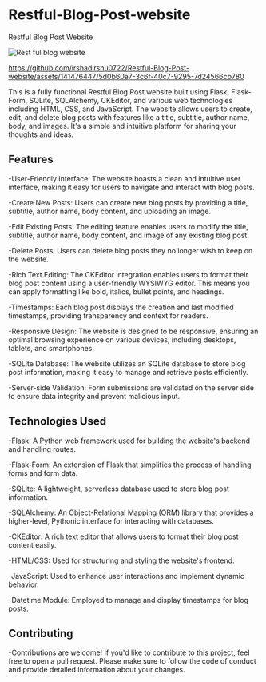 # Restful-Blog-Post-website


Restful Blog Post Website



![Rest ful blog website](https://github.com/irshadirshu0722/Restful-Blog-Post-website/assets/141476447/e42880fe-48b8-4dc8-b4fa-68764629848e)



https://github.com/irshadirshu0722/Restful-Blog-Post-website/assets/141476447/5d0b60a7-3c6f-40c7-9295-7d24566cb780




This is a fully functional Restful Blog Post website built using Flask, Flask-Form, SQLite, SQLAlchemy, CKEditor, and various web technologies including HTML, CSS, and JavaScript. The website allows users to create, edit, and delete blog posts with features like a title, subtitle, author name, body, and images. It's a simple and intuitive platform for sharing your thoughts and ideas.

Features
---------

-User-Friendly Interface: The website boasts a clean and intuitive user interface, making it easy for users to navigate and interact with blog posts.

-Create New Posts: Users can create new blog posts by providing a title, subtitle, author name, body content, and uploading an image.

-Edit Existing Posts: The editing feature enables users to modify the title, subtitle, author name, body content, and image of any existing blog post.

-Delete Posts: Users can delete blog posts they no longer wish to keep on the website.

-Rich Text Editing: The CKEditor integration enables users to format their blog post content using a user-friendly WYSIWYG editor. This means you can apply formatting like bold, italics, bullet points, and headings.

-Timestamps: Each blog post displays the creation and last modified timestamps, providing transparency and context for readers.

-Responsive Design: The website is designed to be responsive, ensuring an optimal browsing experience on various devices, including desktops, tablets, and smartphones.

-SQLite Database: The website utilizes an SQLite database to store blog post information, making it easy to manage and retrieve posts efficiently.

-Server-side Validation: Form submissions are validated on the server side to ensure data integrity and prevent malicious input.




Technologies Used
-----------------

-Flask: A Python web framework used for building the website's backend and handling routes.

-Flask-Form: An extension of Flask that simplifies the process of handling forms and form data.

-SQLite: A lightweight, serverless database used to store blog post information.

-SQLAlchemy: An Object-Relational Mapping (ORM) library that provides a higher-level, Pythonic interface for interacting with databases.

-CKEditor: A rich text editor that allows users to format their blog post content easily.

-HTML/CSS: Used for structuring and styling the website's frontend.

-JavaScript: Used to enhance user interactions and implement dynamic behavior.

-Datetime Module: Employed to manage and display timestamps for blog posts.



Contributing
-------------
-Contributions are welcome! If you'd like to contribute to this project, feel free to open a pull request. Please make sure to follow the code of conduct and provide detailed information about your changes.
